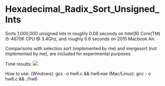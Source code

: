 # Hexadecimal_Radix_Sort_Unsigned_Ints
Sorts 1,000,000 unsigned ints in roughly 0.06 seconds on Intel(R) Core(TM) i5-4670K CPU @ 3.4Ghz, and roughly 0.6 seconds on 2015 Macbook Air. 

Comparisons with selection sort (implemented by me) and mergesort (not implemented by me), are included for experimental purposes. 

Time results:
![](https://i.imgur.com/DfDAQNQ.png)

How to use:
(Windows): gcc -o hw6.c && hw6.exe
(Mac/Linux): gcc - o hw6.c && ./hw6
